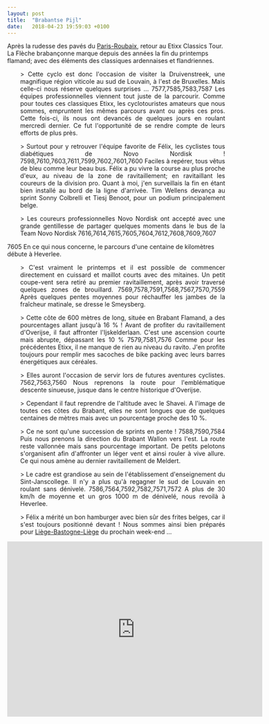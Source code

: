 ```yaml
---
layout: post
title:  "Brabantse Pijl"
date:   2018-04-23 19:59:03 +0100
---
```

Après la rudesse des pavés du <a href="http://twomoulins.fr/paris-roubaix/">Paris-Roubaix</a>, retour au Etixx Classics Tour.
La Flèche brabançonne marque depuis des années la fin du printemps flamand; avec des éléments des classiques ardennaises et flandriennes.
<p style="padding-left: 30px; text-align: justify;">> Cette cyclo est donc l'occasion de visiter la Druivenstreek, une magnifique région viticole au sud de Louvain, à l'est de Bruxelles.
Mais celle-ci nous réserve quelques surprises ...
7577,7585,7583,7587
Les équipes professionnelles viennent tout juste de la parcourir.
Comme pour toutes ces classiques Etixx, les cyclotouristes amateurs que nous sommes, empruntent les mêmes parcours avant ou après ces pros.
Cette fois-ci, ils nous ont devancés de quelques jours en roulant mercredi dernier.
Ce fut l'opportunité de se rendre compte de leurs efforts de plus près.
<p style="padding-left: 30px; text-align: justify;">> Surtout pour y retrouver l'équipe favorite de Félix, les cyclistes tous diabétiques de Novo Nordisk !
7598,7610,7603,7611,7599,7602,7601,7600
Faciles à repérer, tous vêtus de bleu comme leur beau bus.
Félix a pu vivre la course au plus proche d'eux, au niveau de la zone de ravitaillement; en ravitaillant les coureurs de la division pro.
Quant à moi, j'en surveillais la fin en étant bien installé au bord de la ligne d'arrivée.
Tim Wellens devança au sprint Sonny Colbrelli et Tiesj Benoot, pour un podium principalement belge.
<p style="padding-left: 30px; text-align: justify;">> Les coureurs professionnelles Novo Nordisk ont accepté avec une grande gentillesse de partager quelques moments dans le bus de la Team Novo Nordisk
7616,7614,7615,7605,7604,7612,7608,7609,7607


7605
En ce qui nous concerne, le parcours d'une centaine de kilomètres débute à Heverlee.
<p style="padding-left: 30px; text-align: justify;">> C'est vraiment le printemps et il est possible de commencer directement en cuissard et maillot courts avec des mitaines.
Un petit coupe-vent sera retiré au premier ravitaillement, après avoir traversé quelques zones de brouillard.
7569,7578,7591,7568,7567,7570,7559
Après quelques pentes moyennes pour réchauffer les jambes de la fraîcheur matinale, se dresse le Smeysberg.
<p style="padding-left: 30px; text-align: justify;">> Cette côte de 600 mètres de long, située en Brabant Flamand, a des pourcentages allant jusqu'à 16 % !
Avant de profiter du ravitaillement d'Overijse, il faut affronter l'Ijskelderlaan.
C'est une ascension courte mais abrupte, dépassant les 10 %
7579,7581,7576
Comme pour les précédentes Etixx, il ne manque de rien au niveau du ravito.
J'en profite toujours pour remplir mes sacoches de bike packing avec leurs barres énergétiques aux céréales.
<p style="padding-left: 30px; text-align: justify;">> Elles auront l'occasion de servir lors de futures aventures cyclistes.
7562,7563,7560
Nous reprenons la route pour l'emblématique descente sinueuse, jusque dans le centre historique d'Overijse.
<p style="padding-left: 30px; text-align: justify;">> Cependant il faut reprendre de l'altitude avec le Shavei.
A l'image de toutes ces côtes du Brabant, elles ne sont longues que de quelques centaines de mètres mais avec un pourcentage proche des 10 %.
<p style="padding-left: 30px; text-align: justify;">> Ce ne sont qu'une succession de sprints en pente !
7588,7590,7584
Puis nous prenons la direction du Brabant Wallon vers l'est.
La route reste vallonnée mais sans pourcentage important.
De petits pelotons s'organisent afin d'affronter un léger vent et ainsi rouler à vive allure.
Ce qui nous amène au dernier ravitaillement de Meldert.
<p style="padding-left: 30px; text-align: justify;">> Le cadre est grandiose au sein de l'établissement d'enseignement du Sint-Janscollege.
Il n'y a plus qu'à regagner le sud de Louvain en roulant sans dénivelé.
7586,7564,7592,7582,7571,7572
A plus de 30 km/h de moyenne et un gros 1000 m de dénivelé, nous revoilà à Heverlee.
<p style="padding-left: 30px; text-align: justify;">> Félix a mérité un bon hamburger avec bien sûr des frites belges, car il s'est toujours positionné devant !
Nous sommes ainsi bien préparés pour <a href="http://twomoulins.fr/liege-bastogne-liege/">Liège-Bastogne-Liège</a> du prochain week-end ...


<center><iframe src="https://www.strava.com/activities/1507817156/embed/ea778d4a3fbdc857d0d4537447b7f5884b313438" width="590" height="405" frameborder="0" scrolling="no"></iframe></center>